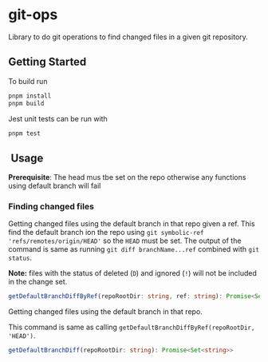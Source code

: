 # git-ops

Library to do git operations to find changed files in a given git repository.

## Getting Started

To build run

```bash
pnpm install
pnpm build
```

Jest unit tests can be run with

```bash
pnpm test
```

##  Usage

**Prerequisite**: The head mus tbe set on the repo otherwise any functions using default branch will fail

### Finding changed files

Getting changed files using the default branch in that repo given a ref. This find the default branch ion the repo using `git symbolic-ref 'refs/remotes/origin/HEAD'` so the `HEAD` must be set.
The output of the command is same as running `git diff branchName...ref` combined with `git status`.

**Note:** files with the status of deleted (`D`) and ignored (`!`) will not be included in the change set.

```TypeScript
getDefaultBranchDiffByRef(repoRootDir: string, ref: string): Promise<Set<string>>
```

Getting changed files using the default branch in that repo.

This command is same as calling `getDefaultBranchDiffByRef(repoRootDir, 'HEAD')`.

```TypeScript
getDefaultBranchDiff(repoRootDir: string): Promise<Set<string>>
```
